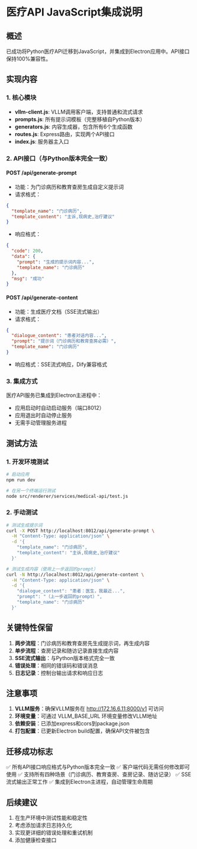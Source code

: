 # 医疗API JavaScript集成说明

## 概述

已成功将Python医疗API迁移到JavaScript，并集成到Electron应用中。API接口保持100%兼容性。

## 实现内容

### 1. 核心模块
- **vllm-client.js**: VLLM调用客户端，支持普通和流式请求
- **prompts.js**: 所有提示词模板（完整移植自Python版本）
- **generators.js**: 内容生成器，包含所有6个生成函数
- **routes.js**: Express路由，实现两个API接口
- **index.js**: 服务器主入口

### 2. API接口（与Python版本完全一致）

#### POST /api/generate-prompt
- 功能：为门诊病历和教育查房生成自定义提示词
- 请求格式：
```json
{
  "template_name": "门诊病历",
  "template_content": "主诉,现病史,治疗建议"
}
```
- 响应格式：
```json
{
  "code": 200,
  "data": {
    "prompt": "生成的提示词内容...",
    "template_name": "门诊病历"
  },
  "msg": "成功"
}
```

#### POST /api/generate-content
- 功能：生成医疗文档（SSE流式输出）
- 请求格式：
```json
{
  "dialogue_content": "患者对话内容...",
  "prompt": "提示词（门诊病历和教育查房必需）",
  "template_name": "门诊病历"
}
```
- 响应格式：SSE流式响应，Dify兼容格式

### 3. 集成方式

医疗API服务已集成到Electron主进程中：
- 应用启动时自动启动服务（端口8012）
- 应用退出时自动停止服务
- 无需手动管理服务进程

## 测试方法

### 1. 开发环境测试
```bash
# 启动应用
npm run dev

# 在另一个终端运行测试
node src/renderer/services/medical-api/test.js
```

### 2. 手动测试
```bash
# 测试生成提示词
curl -X POST http://localhost:8012/api/generate-prompt \
  -H "Content-Type: application/json" \
  -d '{
    "template_name": "门诊病历",
    "template_content": "主诉,现病史,治疗建议"
  }'

# 测试生成内容（使用上一步返回的prompt）
curl -N http://localhost:8012/api/generate-content \
  -H "Content-Type: application/json" \
  -d '{
    "dialogue_content": "患者：医生，我最近...",
    "prompt": "（上一步返回的prompt）",
    "template_name": "门诊病历"
  }'
```

## 关键特性保留

1. **两步流程**：门诊病历和教育查房先生成提示词，再生成内容
2. **单步流程**：查房记录和随访记录直接生成内容
3. **SSE流式输出**：与Python版本格式完全一致
4. **错误处理**：相同的错误码和错误消息
5. **日志记录**：控制台输出请求和响应日志

## 注意事项

1. **VLLM服务**：确保VLLM服务在 http://172.16.6.11:8000/v1 可访问
2. **环境变量**：可通过 VLLM_BASE_URL 环境变量修改VLLM地址
3. **依赖安装**：已添加express和cors到package.json
4. **打包配置**：已更新Electron build配置，确保API文件被包含

## 迁移成功标志

✅ 所有API接口响应格式与Python版本完全一致
✅ 客户端代码无需任何修改即可使用
✅ 支持所有四种场景（门诊病历、教育查房、查房记录、随访记录）
✅ SSE流式输出正常工作
✅ 集成到Electron主进程，自动管理生命周期

## 后续建议

1. 在生产环境中测试性能和稳定性
2. 考虑添加请求日志持久化
3. 实现更详细的错误处理和重试机制
4. 添加健康检查接口